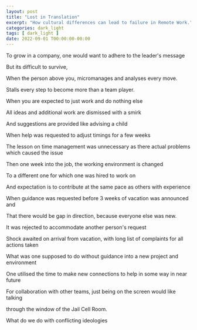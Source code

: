 ```yaml
---
layout: post
title: "Lost in Translation"
excerpt: "How cultural differences can lead to failure in Remote Work."
categories: dark_light
tags: [ dark_light ]
date: 2022-09-01 T00:00:00-00:00
---
```


To grow in a company, one would want to adhere to the leader's message

But its difficult to survive,

When the person above you, micromanages and analyses every move.

Stalls every step to become more than a team player.

When you are expected to just work and do nothing else

All ideas and additional work are dismissed with a smirk 

And suggestions are provided like advising a child

When help was requested to adjust timings for a few weeks

The lesson on time management was unnecessary as there actual problems which caused the issue

Then one week into the job, the working environment is changed

To a different one for which one was hired to work on

And expectation is to contribute at the same pace as others with experience

When guidance was requested before 3 weeks of vacation was announced and 

That there would be gap in direction, because everyone else was new.

It was rejected to accommodate another person's request

Shock awaited on arrival from vacation, with long list of complaints for all actions taken

What was one supposed to do without guidance into a new project and environment

One utilised the time to make new connections to help in some way in near future

For collaboration with other teams, just being on the screen would like talking 

through the window of the Jail Cell Room.

What do we do with conflicting ideologies
